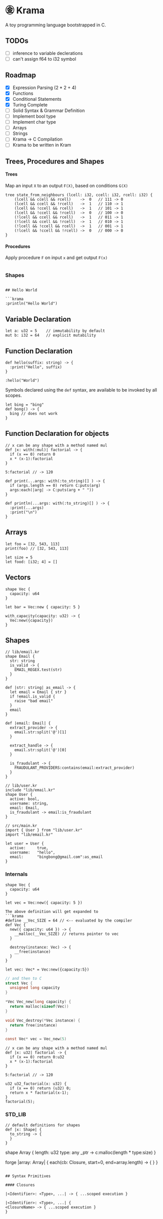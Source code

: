 # ㊎ Krama

A toy programming language bootstrapped in C.

## TODOs

- [ ] inference to variable declerations
- [ ] can't assign f64 to i32 symbol

## Roadmap

- [x] Expression Parsing (2 \* 2 + 4)
- [x] Functions
- [x] Conditional Statements
- [x] Turing Complete
- [ ] Solid Syntax & Grammar Definition
- [ ] Implement bool type
- [ ] Implement char type
- [ ] Arrays
- [ ] Strings
- [ ] Krama -> C Compilation
- [ ] Krama to be written in Kram

## Trees, Procedures and Shapes

#### Trees

Map an input `X` to an output `F(X)`, based on conditions `G(X)`

```krama
tree state_from_neighbours (lcell: i32, ccell: i32, rcell: i32) {
    (lcell && ccell && rcell)    ->  0   // 111 -> 0
    (lcell && ccell && !rcell)   ->  1   // 110 -> 1
    (lcell && !ccell && rcell)   ->  1   // 101 -> 1
    (lcell && !ccell && !rcell)  ->  0   // 100 -> 0
    (!lcell && ccell && rcell)   ->  1   // 011 -> 1
    (!lcell && ccell && !rcell)  ->  1   // 010 -> 1
    (!lcell && !ccell && rcell)  ->  1   // 001 -> 1
    (!lcell && !ccell && !rcell) ->  0   // 000 -> 0
}
```

#### Procedures

Apply procedure `F` on input `x` and get output `F(x)`

```krama

```

### Shapes

````

## Hello World

```krama
:println("Hello World")
````

## Variable Declaration

```krama
let a: u32 = 5    // immutability by default
mut b: i32 = 64   // explicit mutability
```

## Function Declaration

```krama
def hello(suffix: string) -> {
  :print("Hello", suffix)
}

:hello("World")
```

Symbols declared using the `def` syntax, are available to be invoked by all scopes.

```krama
let bing = "bing"
def bong() -> {
  bing // does not work
}
```

## Function Declaration for objects

```krama
// x can be any shape with a method named mul
def |x: with(:mul)| factorial -> {
  if (x == 0) return 0
  x * (x-1):factorial
}

5:factorial // -> 120
```

```krama
def print(...args: with(:to_string)[] ) -> {
  if (args.length == 0) return C:puts(arg)
  args:each(|arg| -> C:puts(arg + " "))
}

def println(...args: with(:to_string)[] ) -> {
  :print(...args)
  :print("\n")
}
```

## Arrays

```krama
let foo = [32, 543, 113]
print(foo) // [32, 543, 113]

let size = 5
let food: [i32; 4] = []
```

## Vectors

```
shape Vec {
  capacity: u64
}
```

```krama
let bar = Vec:new { capacity: 5 }

with_capacity(capacity: u32) -> {
  Vec:new({capacity})
}
```

## Shapes

```krama
// lib/email.kr
shape Email {
  str: string
  is_valid -> {
    EMAIL_REGEX.test(str)
  }
}

def |str: string| as_email -> {
  let email = Email { str }
  if !email.is_valid {
    raise "bad email"
  }
  email
}

def |email: Email| {
  extract_provider -> {
    email.str:split('@')[1]
  }

  extract_handle -> {
    email.str:split('@')[0]
  }

  is_fraudulant -> {
    FRAUDULANT_PROVIDERS:contains(email:extract_provider)
  }
}

// lib/user.kr
include "lib/email.kr"
shape User {
  active: bool,
  username: string,
  email: Email,
  is_fraudulant -> email:is_fraudulant
}

// src/main.kr
import { User } from "lib/user.kr"
import "lib/email.kr"

let user = User {
  active:     true,
  username:   "hello",
  email:      "bingbong@gmail.com":as_email
}
```

### Internals

````krama
shape Vec {
  capacity: u64
}

let vec = Vec:new({ capacity: 5 })

The above definition will get expanded to
```krama
#define __Vec_SIZE = 64 // <-- evaluated by the compiler
def Vec {
  new({ capacity: u64 }) -> {
    __malloc(__Vec_SIZE) // returns pointer to vec
  }

  destroy(instance: Vec) -> {
    __free(instance)
  }
}

let vec: Vec* = Vec:new({capacity:5})

````

```c
// and then to C
struct Vec {
  unsigned long capacity
}

*Vec Vec_new(long capacity) {
  return malloc(sizeof(Vec))
}

void Vec_destroy(*Vec instance) {
  return free(instance)
}

const Vec* vec = Vec_new(5)
```

```krama
// x can be any shape with a method named mul
def |x: u32| factorial -> {
  if (x == 0) return 0:u32
  x * (x-1):factorial
}

5:factorial // -> 120
```

```
u32 u32_factorial(x: u32) {
  if (x == 0) return (u32) 0;
  return x * factorial(x-1);
}
factorial(5);
```

### STD_LIB

```krama
// default definitions for shapes
def |x: Shape| {
  to_string -> {
  }
}
```

shape Array {
length: u32
type: any
\_ptr -> c:malloc(length \* type:size)
}

forge |array: Array| {
each(cb: Closure, start=0, end=array.length) -> {
}
}

```

## Syntax Primitives

#### Closures

|<Identifier>: <Type>, ...| -> { ...scoped execution }

|<Identifier>: <Type>, ...| {
<ClosureName> -> { ...scoped execution }
}
```
